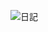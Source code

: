 
![日記](https://user-images.githubusercontent.com/63925314/123923178-b7c62b80-d9c3-11eb-965a-d1132a57ded0.PNG)
